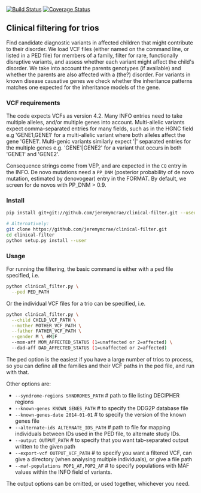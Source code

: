 [![Build Status](https://travis-ci.org/jeremymcrae/clinical-filter.svg?branch=master)](https://travis-ci.org/jeremymcrae/clinical-filter)
[![Coverage Status](https://coveralls.io/repos/github/jeremymcrae/clinical-filter/badge.svg?branch=master)](https://coveralls.io/github/jeremymcrae/clinical-filter?branch=master)

## Clinical filtering for trios
Find candidate diagnostic variants in affected children that might contribute to
their disorder. We load VCF files (either named on the command line, or listed
in a PED file) for members of a family, filter for rare, functionally disruptive
variants, and assess whether each variant might affect the child's disorder. We
take into account the parents genotypes (if available) and whether the parents
are also affected with a (the?) disorder. For variants in known disease
causative genes we check whether the inheritance patterns matches one expected
for the inheritance models of the gene.

### VCF requirements
The code expects VCFs as version 4.2. Many INFO entries need to take multiple
alleles, and/or multiple genes into account. Multi-allelic variants expect
comma-separated entries for many fields, such as in the HGNC field e.g
'GENE1,GENE1' for a multi-allelic variant where both alleles affect the gene
'GENE1'. Multi-genic variants similarly expect '|' separated entries for the
multiple genes e.g. 'GENE1|GENE2' for a variant that occurs in both 'GENE1' and
'GENE2'.

Consequence strings come from VEP, and are expected in the `CQ` entry in the
INFO. De novo mutations need a `PP_DNM` (posterior probability of de novo
mutation, estimated by denovogear) entry in the FORMAT. By default, we screen
for de novos with PP_DNM > 0.9.

### Install
```sh
pip install git+git://github.com/jeremymcrae/clinical-filter.git --user

# Alternatively:
git clone https://github.com/jeremymcrae/clinical-filter.git
cd clinical-filter
python setup.py install --user
```

### Usage
For running the filtering, the basic command is either with a ped file
specified, i.e.

```sh
python clinical_filter.py \
  --ped PED_PATH
```

Or the individual VCF files for a trio can be specified, i.e.

```sh
python clinical_filter.py \
  --child CHILD_VCF_PATH \
  --mother MOTHER_VCF_PATH \
  --father FATHER_VCF_PATH \
  --gender M \ #M|F
  --mom-aff MOM_AFFECTED_STATUS (1=unaffected or 2=affected) \
  --dad-aff DAD_AFFECTED_STATUS (1=unaffected or 2=affected)
```

The ped option is the easiest if you have a large number of trios to
process, so you can define all the families and their VCF paths in the ped
file, and run with that.

Other options are:
 * `--syndrome-regions SYNDROMES_PATH` # path to file listing DECIPHER regions
 * `--known-genes KNOWN_GENES_PATH` # to specify the DDG2P database file
 * `--known-genes-date 2014-01-01` # to specify the version of the known genes file
 * `--alternate-ids ALTERNATE_IDS_PATH` # path to file for mapping individuals
   between IDs used in the PED file, to alternate study IDs.
 * `--output OUTPUT_PATH` # to specify that you want tab-separated output
   written to the given path
 * `--export-vcf OUTPUT_VCF_PATH` # to specify you want a filtered VCF, can
   give a directory (when analysing multiple individuals), or give a file path
 * `--maf-populations POP1_AF,POP2_AF` # to specify populations with MAF values
   within the INFO field of variants.

The output options can be omitted, or used together, whichever you need.
